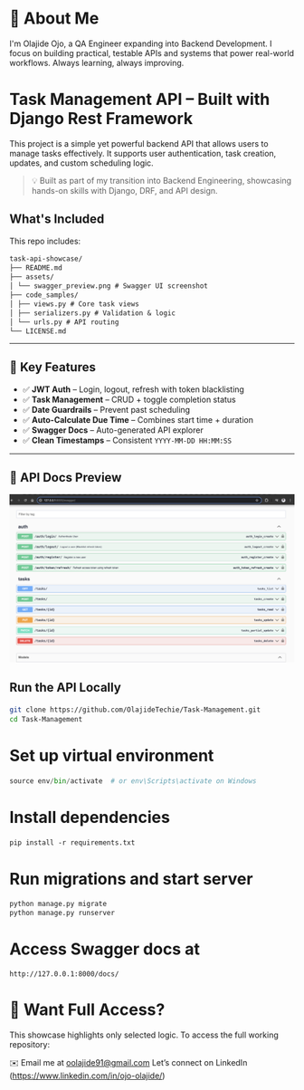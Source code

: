 # 👋 About Me
I'm Olajide Ojo, a QA Engineer expanding into Backend Development. I focus on building practical, testable APIs and systems that power real-world workflows. Always learning, always improving.

# Task Management API – Built with Django Rest Framework

This project is a simple yet powerful backend API that allows users to manage tasks effectively. It supports user authentication, task creation, updates, and custom scheduling logic.

> 💡 Built as part of my transition into Backend Engineering, showcasing hands-on skills with Django, DRF, and API design.

## What's Included

This repo includes:

```
task-api-showcase/
├── README.md
├── assets/
│ └── swagger_preview.png # Swagger UI screenshot
├── code_samples/
│ ├── views.py # Core task views
│ ├── serializers.py # Validation & logic
│ └── urls.py # API routing
└── LICENSE.md
```
---

## 🚀 Key Features

- ✅ **JWT Auth** – Login, logout, refresh with token blacklisting
- ✅ **Task Management** – CRUD + toggle completion status
- ✅ **Date Guardrails** – Prevent past scheduling
- ✅ **Auto-Calculate Due Time** – Combines start time + duration
- ✅ **Swagger Docs** – Auto-generated API explorer
- ✅ **Clean Timestamps** – Consistent `YYYY-MM-DD HH:MM:SS`

---

## 📸 API Docs Preview

![Swagger Screenshot](assets/swagger_preview.png)


## Run the API Locally

```bash
git clone https://github.com/OlajideTechie/Task-Management.git
cd Task-Management
```


# Set up virtual environment
```python -m venv env
source env/bin/activate  # or env\Scripts\activate on Windows
```

# Install dependencies
```pip install -r requirements.txt```

# Run migrations and start server
```
python manage.py migrate
python manage.py runserver
```

# Access Swagger docs at
```
http://127.0.0.1:8000/docs/
```


# 🔑 Want Full Access?
This showcase highlights only selected logic. To access the full working repository:

✉️ Email me at oolajide91@gmail.com
Let’s connect on LinkedIn (https://www.linkedin.com/in/ojo-olajide/)